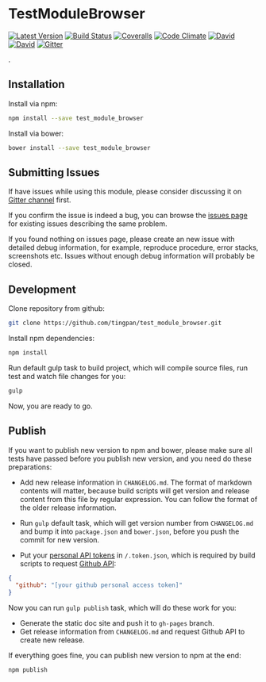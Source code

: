 # TestModuleBrowser

[![Latest Version](https://img.shields.io/npm/v/test_module_browser.svg)](https://www.npmjs.com/package/test_module_browser)
[![Build Status](https://img.shields.io/travis/tingpan/test_module_browser.svg)](https://travis-ci.org/tingpan/test_module_browser)
[![Coveralls](https://img.shields.io/coveralls/tingpan/test_module_browser.svg)](https://coveralls.io/github/tingpan/test_module_browser)
[![Code Climate](https://img.shields.io/codeclimate/github/tingpan/test_module_browser.svg)](https://codeclimate.com/github/tingpan/test_module_browser)
[![David](https://img.shields.io/david/tingpan/test_module_browser.svg)](https://david-dm.org/tingpan/test_module_browser)
[![David](https://img.shields.io/david/dev/tingpan/test_module_browser.svg)](https://david-dm.org/tingpan/test_module_browser#info=devDependencies)
[![Gitter](https://img.shields.io/gitter/room/nwjs/nw.js.svg)](https://gitter.im/tingpan/test_module_browser)

.

## Installation

Install via npm:

```bash
npm install --save test_module_browser
```

Install via bower:

```bash
bower install --save test_module_browser
```

## Submitting Issues

If have issues while using this module, please consider discussing it on [Gitter channel](https://gitter.im/tingpan/test_module_browser) first.

If you confirm the issue is indeed a bug, you can browse the [issues page](https://github.com/tingpan/test_module_browser/issues) for existing issues describing the same problem.

If you found nothing on issues page, please create an new issue with detailed debug information, for example, reproduce procedure, error stacks, screenshots etc. Issues without enough debug information will probably be closed.

## Development

Clone repository from github:

```bash
git clone https://github.com/tingpan/test_module_browser.git
```

Install npm dependencies:

```bash
npm install
```

Run default gulp task to build project, which will compile source files, run test and watch file changes for you:

```bash
gulp
```

Now, you are ready to go.

## Publish

If you want to publish new version to npm and bower, please make sure all tests have passed before you publish new version, and you need do these preparations:

* Add new release information in `CHANGELOG.md`. The format of markdown contents will matter, because build scripts will get version and release content from this file by regular expression. You can follow the format of the older release information.

* Run `gulp` default task, which will get version number from `CHANGELOG.md` and bump it into `package.json` and `bower.json`, before you push the commit for new version.

* Put your [personal API tokens](https://github.com/blog/1509-personal-api-tokens) in `/.token.json`, which is required by build scripts to request [Github API](https://developer.github.com/v3/):

```json
{
  "github": "[your github personal access token]"
}
```

Now you can run `gulp publish` task, which will do these work for you:

* Generate the static doc site and push it to `gh-pages` branch.
* Get release information from `CHANGELOG.md` and request Github API to create new release.

If everything goes fine, you can publish new version to npm at the end:

```bash
npm publish
```
